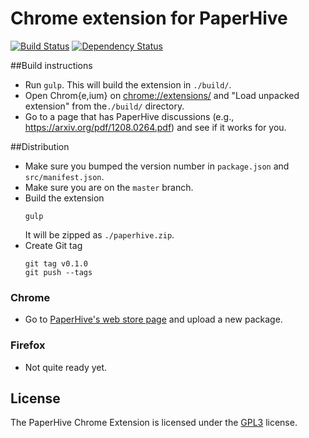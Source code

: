 # Chrome extension for PaperHive

[![Build
Status](https://travis-ci.org/paperhive/paperhive-chrome-extension.svg?branch=master)](https://travis-ci.org/paperhive/paperhive-chrome-extension)
[![Dependency
Status](https://gemnasium.com/paperhive/paperhive-chrome-extension.svg)](https://gemnasium.com/paperhive/paperhive-chrome-extension)

##Build instructions
* Run `gulp`. This will build the extension in `./build/`.
* Open Chrom{e,ium} on [chrome://extensions/](chrome://extensions/) and "Load unpacked extension" from
the`./build/` directory.
* Go to a page that has PaperHive discussions (e.g., https://arxiv.org/pdf/1208.0264.pdf) and see if it works for you.

##Distribution
* Make sure you bumped the version number in `package.json` and
  `src/manifest.json`.
* Make sure you are on the `master` branch.
* Build the extension
  ```
  gulp
  ```
  It will be zipped as `./paperhive.zip`.
* Create Git tag
  ```
  git tag v0.1.0
  git push --tags
  ```

### Chrome
* Go to [PaperHive's web store page](https://chrome.google.com/webstore/developer/edit/fihafdlllifbanclcjljledeifcdjbok)
  and upload a new package.

### Firefox
* Not quite ready yet.

## License
The PaperHive Chrome Extension is licensed under the
[GPL3](https://www.gnu.org/licenses/gpl.html) license.
